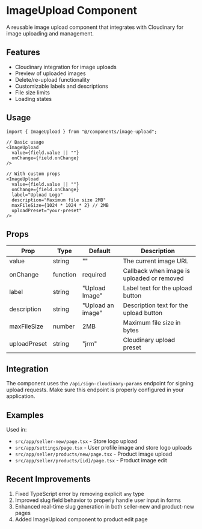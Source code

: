 # ImageUpload Component

A reusable image upload component that integrates with Cloudinary for image uploading and management.

## Features

- Cloudinary integration for image uploads
- Preview of uploaded images
- Delete/re-upload functionality
- Customizable labels and descriptions
- File size limits
- Loading states

## Usage

```tsx
import { ImageUpload } from "@/components/image-upload";

// Basic usage
<ImageUpload
  value={field.value || ""}
  onChange={field.onChange}
/>

// With custom props
<ImageUpload
  value={field.value || ""}
  onChange={field.onChange}
  label="Upload Logo"
  description="Maximum file size 2MB"
  maxFileSize={1024 * 1024 * 2} // 2MB
  uploadPreset="your-preset"
/>
```

## Props

| Prop | Type | Default | Description |
|------|------|---------|-------------|
| value | string | "" | The current image URL |
| onChange | function | required | Callback when image is uploaded or removed |
| label | string | "Upload Image" | Label text for the upload button |
| description | string | "Upload an image" | Description text for the upload button |
| maxFileSize | number | 2MB | Maximum file size in bytes |
| uploadPreset | string | "jrm" | Cloudinary upload preset |

## Integration

The component uses the `/api/sign-cloudinary-params` endpoint for signing upload requests. Make sure this endpoint is properly configured in your application.

## Examples

Used in:
- `src/app/seller-new/page.tsx` - Store logo upload
- `src/app/settings/page.tsx` - User profile image and store logo uploads
- `src/app/seller/products/new/page.tsx` - Product image upload
- `src/app/seller/products/[id]/page.tsx` - Product image edit

## Recent Improvements

1. Fixed TypeScript error by removing explicit `any` type
2. Improved slug field behavior to properly handle user input in forms
3. Enhanced real-time slug generation in both seller-new and product-new pages
4. Added ImageUpload component to product edit page
